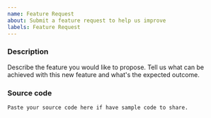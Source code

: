 ```yaml
---
name: Feature Request
about: Submit a feature request to help us improve
labels: Feature Request
---
```


<!-- Please search existing issues to avoid creating duplicates. -->

### Description

Describe the feature you would like to propose.
Tell us what can be achieved with this new feature and what's the expected outcome.

### Source code

```
Paste your source code here if have sample code to share.
```

